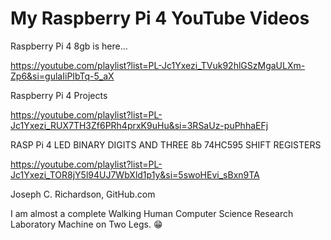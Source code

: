 # My Raspberry Pi 4 YouTube Videos

Raspberry Pi 4 8gb is here...

https://youtube.com/playlist?list=PL-Jc1Yxezi_TVuk92hlGSzMgaULXm-Zp6&si=gulaIiPIbTq-5_aX

Raspberry Pi 4 Projects

https://youtube.com/playlist?list=PL-Jc1Yxezi_RUX7TH3Zf6PRh4prxK9uHu&si=3RSaUz-puPhhaEFj

RASP Pi 4 LED BINARY DIGITS AND THREE 8b  74HC595 SHIFT REGISTERS

https://youtube.com/playlist?list=PL-Jc1Yxezi_TOR8jY5l94UJ7WbXld1p1y&si=5swoHEvi_sBxn9TA

Joseph C. Richardson, GitHub.com

I am almost a complete Walking Human Computer Science Research Laboratory Machine on Two Legs. 😁
